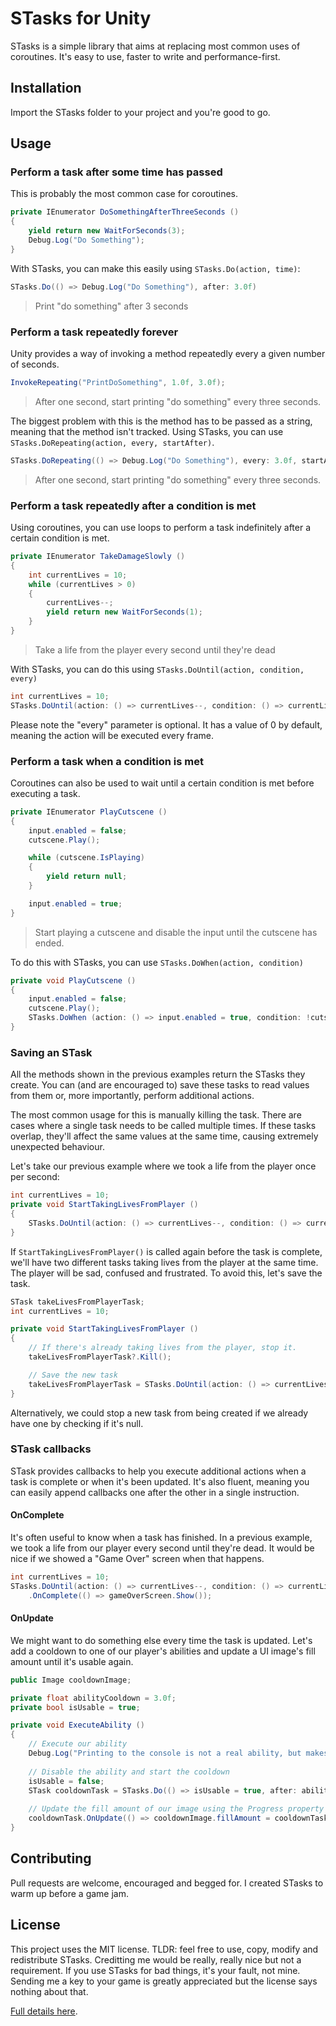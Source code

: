 # STasks for Unity

STasks is a simple library that aims at replacing most common uses of coroutines. It's easy to use, faster to write and performance-first.

## Installation

Import the STasks folder to your project and you're good to go.

## Usage

### Perform a task after some time has passed
This is probably the most common case for coroutines.

```c#
private IEnumerator DoSomethingAfterThreeSeconds () 
{
    yield return new WaitForSeconds(3);
    Debug.Log("Do Something");
}
```

With STasks, you can make this easily using `STasks.Do(action, time)`:
```c#
STasks.Do(() => Debug.Log("Do Something"), after: 3.0f)
```

> Print "do something" after 3 seconds

### Perform a task repeatedly forever
Unity provides a way of invoking a method repeatedly every a given number of seconds.

```c#
InvokeRepeating("PrintDoSomething", 1.0f, 3.0f);
```
>After one second, start printing "do something" every three seconds.

The biggest problem with this is the method has to be passed as a string, meaning that the method isn't tracked. Using STasks, you can use `STasks.DoRepeating(action, every, startAfter)`. 

```c#
STasks.DoRepeating(() => Debug.Log("Do Something"), every: 3.0f, startAfter: 1.0f);
```
>After one second, start printing "do something" every three seconds.

### Perform a task repeatedly after a condition is met
Using coroutines, you can use loops to perform a task indefinitely after a certain condition is met.
```c#
private IEnumerator TakeDamageSlowly () 
{
    int currentLives = 10;
    while (currentLives > 0)
    {
        currentLives--;
        yield return new WaitForSeconds(1);
    }
}
```
> Take a life from the player every second until they're dead

With STasks, you can do this using `STasks.DoUntil(action, condition, every)`
```c#
int currentLives = 10;
STasks.DoUntil(action: () => currentLives--, condition: () => currentLives == 0, every: 1.0f);
```
Please note the "every" parameter is optional. It has a value of 0 by default, meaning the action will be executed every frame.

### Perform a task when a condition is met
Coroutines can also be used to wait until a certain condition is met before executing a task.

```c# 
private IEnumerator PlayCutscene ()
{
    input.enabled = false;
    cutscene.Play();

    while (cutscene.IsPlaying)
    {
        yield return null;
    }

    input.enabled = true;     
}
```
> Start playing a cutscene and disable the input until the cutscene has ended.

To do this with STasks, you can use `STasks.DoWhen(action, condition)`

```c#
private void PlayCutscene () 
{
    input.enabled = false;
    cutscene.Play();
    STasks.DoWhen (action: () => input.enabled = true, condition: !cutscene.IsPlaying);
}
```

### Saving an STask
All the methods shown in the previous examples return the STasks they create. You can (and are encouraged to) save these tasks to read values from them or, more importantly, perform additional actions. 

The most common usage for this is manually killing the task. There are cases where a single task needs to be called multiple times. If these tasks overlap, they'll affect the same values at the same time, causing extremely unexpected behaviour. 

Let's take our previous example where we took a life from the player once per second:
```c#
int currentLives = 10;
private void StartTakingLivesFromPlayer () 
{
    STasks.DoUntil(action: () => currentLives--, condition: () => currentLives == 0, every: 1.0f);
}
```
If `StartTakingLivesFromPlayer()` is called again before the task is complete, we'll have two different tasks taking lives from the player at the same time. The player will be sad, confused and frustrated. To avoid this, let's save the task.

```c#
STask takeLivesFromPlayerTask;
int currentLives = 10;

private void StartTakingLivesFromPlayer () 
{
    // If there's already taking lives from the player, stop it.
    takeLivesFromPlayerTask?.Kill();

    // Save the new task
    takeLivesFromPlayerTask = STasks.DoUntil(action: () => currentLives--, condition: () => currentLives == 0, every: 1.0f);
}

```
Alternatively, we could stop a new task from being created if we already have one by checking if it's null.


### STask callbacks

STask provides callbacks to help you execute additional actions when a task is complete or when it's been updated. It's also fluent, meaning you can easily append callbacks one after the other in a single instruction.

#### OnComplete
It's often useful to know when a task has finished. In a previous example, we took a life from our player every second until they're dead. It would be nice if we showed a "Game Over" screen when that happens.
```c#
int currentLives = 10;
STasks.DoUntil(action: () => currentLives--, condition: () => currentLives == 0, every: 1.0f)
    .OnComplete(() => gameOverScreen.Show());
```

#### OnUpdate
We might want to do something else every time the task is updated. 
Let's add a cooldown to one of our player's abilities and update a UI image's fill amount until it's usable again.

```c#
public Image cooldownImage;

private float abilityCooldown = 3.0f;
private bool isUsable = true;

private void ExecuteAbility ()
{
    // Execute our ability
    Debug.Log("Printing to the console is not a real ability, but makes for a good example.");
    
    // Disable the ability and start the cooldown
    isUsable = false;
    STask cooldownTask = STasks.Do(() => isUsable = true, after: abilityCooldown);
    
    // Update the fill amount of our image using the Progress property of our task
    cooldownTask.OnUpdate(() => cooldownImage.fillAmount = cooldownTask.Progress);
}
```

## Contributing
Pull requests are welcome, encouraged and begged for. I created STasks to warm up before a game jam.

## License
This project uses the MIT license. TLDR: feel free to use, copy, modify and redistribute STasks. Creditting me would be really, really nice but not a requirement. If you use STasks for bad things, it's your fault, not mine. Sending me a key to your game is greatly appreciated but the license says nothing about that.

[Full details here](https://github.com/MartinIsla/stasks/blob/master/LICENSE).
